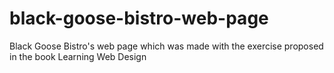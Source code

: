 # black-goose-bistro-web-page
Black Goose Bistro's web page which was made with the exercise proposed in the book Learning Web Design
